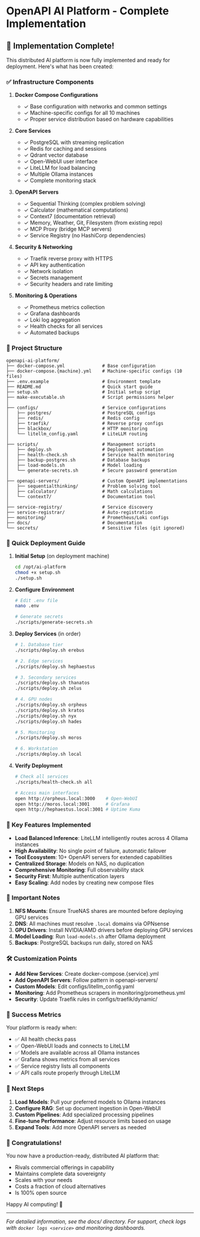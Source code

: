 # OpenAPI AI Platform - Complete Implementation

## 🎉 Implementation Complete!

This distributed AI platform is now fully implemented and ready for deployment. Here's what has been created:

### ✅ Infrastructure Components

1. **Docker Compose Configurations**
   - ✓ Base configuration with networks and common settings
   - ✓ Machine-specific configs for all 10 machines
   - ✓ Proper service distribution based on hardware capabilities

2. **Core Services**
   - ✓ PostgreSQL with streaming replication
   - ✓ Redis for caching and sessions
   - ✓ Qdrant vector database
   - ✓ Open-WebUI user interface
   - ✓ LiteLLM for load balancing
   - ✓ Multiple Ollama instances
   - ✓ Complete monitoring stack

3. **OpenAPI Servers**
   - ✓ Sequential Thinking (complex problem solving)
   - ✓ Calculator (mathematical computations)
   - ✓ Context7 (documentation retrieval)
   - ✓ Memory, Weather, Git, Filesystem (from existing repo)
   - ✓ MCP Proxy (bridge MCP servers)
   - ✓ Service Registry (no HashiCorp dependencies)

4. **Security & Networking**
   - ✓ Traefik reverse proxy with HTTPS
   - ✓ API key authentication
   - ✓ Network isolation
   - ✓ Secrets management
   - ✓ Security headers and rate limiting

5. **Monitoring & Operations**
   - ✓ Prometheus metrics collection
   - ✓ Grafana dashboards
   - ✓ Loki log aggregation
   - ✓ Health checks for all services
   - ✓ Automated backups

### 📁 Project Structure

```
openapi-ai-platform/
├── docker-compose.yml              # Base configuration
├── docker-compose.{machine}.yml    # Machine-specific configs (10 files)
├── .env.example                    # Environment template
├── README.md                       # Quick start guide
├── setup.sh                        # Initial setup script
├── make-executable.sh              # Script permissions helper
│
├── configs/                        # Service configurations
│   ├── postgres/                   # PostgreSQL configs
│   ├── redis/                      # Redis config
│   ├── traefik/                    # Reverse proxy configs
│   ├── blackbox/                   # HTTP monitoring
│   └── litellm_config.yaml         # LiteLLM routing
│
├── scripts/                        # Management scripts
│   ├── deploy.sh                   # Deployment automation
│   ├── health-check.sh             # Service health monitoring
│   ├── backup-postgres.sh          # Database backups
│   ├── load-models.sh              # Model loading
│   └── generate-secrets.sh         # Secure password generation
│
├── openapi-servers/                # Custom OpenAPI implementations
│   ├── sequentialthinking/         # Problem solving tool
│   ├── calculator/                 # Math calculations
│   └── context7/                   # Documentation tool
│
├── service-registry/               # Service discovery
├── service-registrar/              # Auto-registration
├── monitoring/                     # Prometheus/Loki configs
├── docs/                           # Documentation
└── secrets/                        # Sensitive files (git ignored)
```

### 🚀 Quick Deployment Guide

1. **Initial Setup** (on deployment machine)
   ```bash
   cd /opt/ai-platform
   chmod +x setup.sh
   ./setup.sh
   ```

2. **Configure Environment**
   ```bash
   # Edit .env file
   nano .env
   
   # Generate secrets
   ./scripts/generate-secrets.sh
   ```

3. **Deploy Services** (in order)
   ```bash
   # 1. Database tier
   ./scripts/deploy.sh erebus
   
   # 2. Edge services
   ./scripts/deploy.sh hephaestus
   
   # 3. Secondary services
   ./scripts/deploy.sh thanatos
   ./scripts/deploy.sh zelus
   
   # 4. GPU nodes
   ./scripts/deploy.sh orpheus
   ./scripts/deploy.sh kratos
   ./scripts/deploy.sh nyx
   ./scripts/deploy.sh hades
   
   # 5. Monitoring
   ./scripts/deploy.sh moros
   
   # 6. Workstation
   ./scripts/deploy.sh local
   ```

4. **Verify Deployment**
   ```bash
   # Check all services
   ./scripts/health-check.sh all
   
   # Access main interfaces
   open http://orpheus.local:3000    # Open-WebUI
   open http://moros.local:3001      # Grafana
   open http://hephaestus.local:3001 # Uptime Kuma
   ```

### 🔧 Key Features Implemented

- **Load Balanced Inference**: LiteLLM intelligently routes across 4 Ollama instances
- **High Availability**: No single point of failure, automatic failover
- **Tool Ecosystem**: 10+ OpenAPI servers for extended capabilities
- **Centralized Storage**: Models on NAS, no duplication
- **Comprehensive Monitoring**: Full observability stack
- **Security First**: Multiple authentication layers
- **Easy Scaling**: Add nodes by creating new compose files

### 📝 Important Notes

1. **NFS Mounts**: Ensure TrueNAS shares are mounted before deploying GPU services
2. **DNS**: All machines must resolve `.local` domains via OPNsense
3. **GPU Drivers**: Install NVIDIA/AMD drivers before deploying GPU services
4. **Model Loading**: Run `load-models.sh` after Ollama deployment
5. **Backups**: PostgreSQL backups run daily, stored on NAS

### 🛠️ Customization Points

- **Add New Services**: Create docker-compose.{service}.yml
- **Add OpenAPI Servers**: Follow pattern in openapi-servers/
- **Custom Models**: Edit configs/litellm_config.yaml
- **Monitoring**: Add Prometheus scrapers in monitoring/prometheus.yml
- **Security**: Update Traefik rules in configs/traefik/dynamic/

### 🎯 Success Metrics

Your platform is ready when:
- ✅ All health checks pass
- ✅ Open-WebUI loads and connects to LiteLLM
- ✅ Models are available across all Ollama instances
- ✅ Grafana shows metrics from all services
- ✅ Service registry lists all components
- ✅ API calls route properly through LiteLLM

### 🤝 Next Steps

1. **Load Models**: Pull your preferred models to Ollama instances
2. **Configure RAG**: Set up document ingestion in Open-WebUI
3. **Custom Pipelines**: Add specialized processing pipelines
4. **Fine-tune Performance**: Adjust resource limits based on usage
5. **Expand Tools**: Add more OpenAPI servers as needed

### 🌟 Congratulations!

You now have a production-ready, distributed AI platform that:
- Rivals commercial offerings in capability
- Maintains complete data sovereignty
- Scales with your needs
- Costs a fraction of cloud alternatives
- Is 100% open source

Happy AI computing! 🚀

---

*For detailed information, see the docs/ directory. For support, check logs with `docker logs <service>` and monitoring dashboards.*

